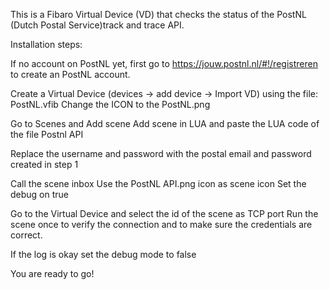 This is a Fibaro Virtual Device (VD) that checks the status of the PostNL (Dutch Postal Service)track and trace API.

Installation steps:

If no account on PostNL yet, first go to https://jouw.postnl.nl/#!/registreren to create an PostNL account.

Create a Virtual Device (devices -> add device -> Import VD) using the file: PostNL.vfib
Change the ICON to the PostNL.png

Go to  Scenes  and Add scene
Add scene in LUA and paste the LUA code of the file Postnl API

Replace the username and password with the postal email and password created in step 1

Call the scene inbox
Use the PostNL API.png icon as scene icon
Set the debug on true 

Go to the Virtual Device and select the id of the scene as TCP port
Run the scene once to verify the connection and to make sure the credentials are correct.

If the log is okay set the debug mode to false

You are ready to go!
